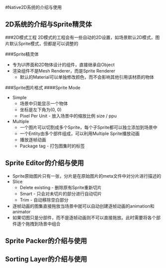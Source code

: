 #Native2D系统的介绍与使用


2D系统的介绍与Sprite精灵体
---
###2D模式工程
2D模式的工程会有一些自动的2D设置，如场景默认2D模式，图片默认Sprite模式，但都是可以调整的

###Sprite精灵体
* 专为UI界面和2D物体设计的组件，直接继承自Object
* 渲染组件不是Mesh Renderer，而是Sprite Renderer
    * 默认的Material可以单独修改颜色，而不会影响其他引用该材质的物体


###Sprite图片格式
####Sprite Mode
* Simple
    * 场景中只能显示一个物体
    * 坐标是左下角为(0, 0)
    * Pixel Per Unit - 放入场景中的缩放比例 size / ppu
* Multiple
    * 一个图片可以切割成多个Sprite，每个子Sprite都可以独立添加到场景中
    * 一个Entity由多个部件组成，可以利用Multiple Sprite播放动画
    * 播放逐帧动画
    * Package tag - 打包图集时的标签


Sprite Editor的介绍与使用
---
* Sprite原始图片只有一张，分片是在原始图片的meta文件中对分片进行描述的
* Slice
    * Delete existing - 删除原有Sprite重新切片
    * Smart - 只会对未切片的部分进行自动切片
    * Trim - 自动移除空白部分
* 逐帧动画的图集直接拖放当场景中就可以自动创建逐帧动画的animation和animator
* 如果切图只是分部件，而不是逐帧动画则不可以直接拖放。此时需要将各个部件逐个拖拽到场景中组合


Sprite Packer的介绍与使用
---



Sorting Layer的介绍与使用
---

